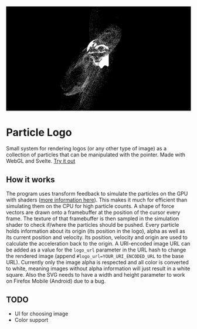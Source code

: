 ![Screenshot](/screenshot.png?raw=true "Screenshot")

# Particle Logo

Small system for rendering logos (or any other type of image) as a collection of particles that can be manipulated with the pointer. Made with WebGL and Svelte.
[Try it out](https://fbalda.github.io/particle-logo)

## How it works

The program uses transform feedback to simulate the particles on the GPU with shaders ([more information here](https://developer.mozilla.org/en-US/docs/Web/API/WebGLTransformFeedback)). This makes it much for efficient than simulating them on the CPU for high particle counts.
A shape of force vectors are drawn onto a framebuffer at the position of the cursor every frame. The texture of that framebuffer is then sampled in the simulation shader to check if/where the particles should be pushed.
Every particle holds information about its origin (its position in the logo), alpha as well as its current position and velocity. Its position, velocity and origin are used to calculate the acceleration back to the origin.
A URI-encoded image URL can be added as a value for the `logo_url` parameter in the URL hash to change the rendered image (append `#logo_url=YOUR_URI_ENCODED_URL` to the base URL).
Currently only the image alpha is respected and all color is converted to white, meaning images without alpha information will just result in a white square. Also the SVG needs to have a width and height parameter to work on Firefox Mobile (Android) due to a bug.

## TODO

- UI for choosing image
- Color support
